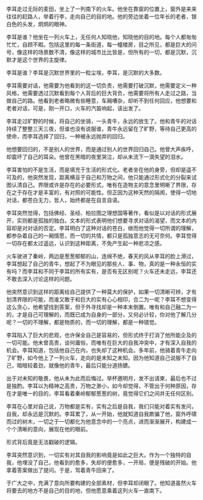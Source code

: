 李耳走过无际的麦田，坐上了一列南下的火车。他坐在靠窗的位置上，窗外是来来往往的赶路人，举着行李，走向自己的目的地。他的旁边坐着一位年长的老者，银白色的头发，炯炯的眼神。

李耳是谁？他坐在一列火车上，无任何人知晓他，知晓他的目的地。每个人都匆匆忙忙，自顾不暇。包括这里的每一条街道，每一幢楼房，目之所见，都是巨大的问号，像这样的场景数不清，像这样的城市比比皆是，但所有的一切，都是沉默，沉默才是这个世界的主旋律。

李耳是谁？李耳是沉默世界里的一粒尘埃，李耳，是沉默的大多数。

李耳需要对话，他需要为他看到的这一切负责，他需要打破沉默，他需要定义一种风格，他需要透过沉默看到每个人背后的巨大背负，他需要将所有人走过之路，当做自己的路。他看到老者略微有些睡意，车厢嘈杂，却听不到任何回应，他想要和老者对话，可是，刚一开口，火车的汽笛响起，该出发了。

李耳走过旷野的时候，将自己的坐骑，一头青牛，永远的放生了。他和青牛的对话持续了整整三天三夜，但谁也没有说服谁，青牛永远留在了旷野，等待自己更高的使命，而李耳选择了回归，一种被永远抛弃的回归。

他想要回归的，不是别人的世界，而是通过别人的世界回归自己。他曾大声疾呼，却震坏了自己的耳朵。他曾在黑暗的夜里哭泣，却从未流下一滴失望的泪水。

李耳害怕的不是生活，而是填充于生活的形式化。老者坐在他的身旁，但却是遥不可及的，他突然发现，距离横亘于自己和万物之间，他只能通过形式化的分裂来试图认清自己。界限或许是存在的必要形式，唯有在造物主的意念里明晰了界限，存在之于存在才是丰富的，有对照的可能性。但正因为这种天然的隔阂，使得一切地对话，都苍白无力，哲人，始终都是在自言自语。

李耳突然觉得，包括佛经、圣经、柏拉图之理想国等著作，看似是以对话的形式展开，实则都是孤独的独白。文本的形式表明他们想要寻求对话的渴望，而文本的内容却是对对话的否定。李耳明白了这种对话的苍白，继而他觉得一切所谓的理解，都参杂着自己的一厢情愿，而一切的共情，都只是孤独意志的无可奈何。李耳觉得一切存在都太过遥远，认识到这种距离，不免产生起一种悲凉之感。

火车驶进了秦岭，两边是葱葱郁郁的山，连绵不绝，春天的风从李耳的脸上滑过，李耳想起了自己的青牛，想起了不为眼见的那些人、事、物，真的是一种永恒的实有吗？而李耳和不同于李耳的所有实有，是否有无区别呢？火车还未走远，李耳还不敢去深入讨论这样的问题。

他突然意识到这样的距离给自己提供了一种莫大的保护，如果一切清晰可辨，才有划清界限的可能，而谁又敢于和巨大的实有心心相印，合二为一呢？李耳不想变得这么贪心，他希望找到答案，但于外寻找却是一种本末倒置。唯有和自己融二为一的，才是自己可理解的，而既已成为自身的一部分，又何必计较，你对他了解几分呢？一切的不理解，都是物质的，而一切的理解，都是一种错觉。

李耳陷入了巨大的悲观，也许保全自己是容易的，但形式终于打消了他所能企及的一切可能。他未曾高贵，谈何庸俗，而唯有在巨大的自我冲突中，才有深入自我的机会。李耳知道，包括他自己在内，也失却了这种机会。多年前，他骑着青牛走向了旷野，如今他上了一列火车，走向的是未知之未知。因为他知道自己说服不了自己，暗暗较着劲，就像他的青牛，最后只能分道扬镳。

出于对未知的敬畏，他从未为此而后悔过。举杯邀明月，发不出请柬，最后也不过是独酌。李耳以为精神之高贵，万物之渺小，如今却觉得，不管出于何种原因，存在才是唯一的目的，李耳看着秦岭郁郁葱葱的树，竟觉得它们之间并无任何区别。

李耳在心里对自己说，万物都是实有，实有之后是自我，我们只能对着实有发问，自我，却永远是沉默的。李耳累了，从一开始，他就知道自我欺骗了他，窗外呼啸而过的树木，一切之于一切都化为他意念中的一个亮点，进而渐渐展开，构建成一个个清晰的意向，展现在他的眼前。

形式背后竟是无法戳破的逻辑。

李耳突然意识到，一切实有对其自我的影响竟是如此之巨大。作为一个独特的自我，他埋没了自己，他看到的愈多，失却的便愈多，一开局，便是残破的开始。他拿着答案做出了提问。于是，驾着青牛回来了。

于广大之中，充满了意向所要构建的全部素材，但李耳却闭眼了。他知道虽然火车将要去的地方不是自己的目的地，但他愿意乘着这列火车一直南下。
